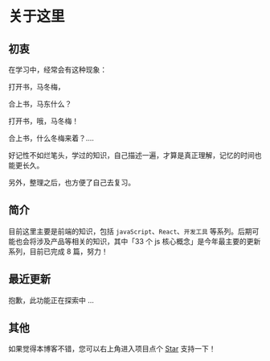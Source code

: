 # 关于这里

## 初衷

在学习中，经常会有这种现象：

打开书，马冬梅，

合上书，马东什么？

打开书，哦，马冬梅！

合上书，什么冬梅来着？....

好记性不如烂笔头，学过的知识，自己描述一遍，才算是真正理解，记忆的时间也能更长久。

另外，整理之后，也方便了自己去复习。

## 简介

目前这里主要是前端的知识，包括 `javaScript`、`React`、`开发工具` 等系列。后期可能也会将涉及产品等相关的知识，其中「33 个 js 核心概念」是今年最主要的更新系列，目前已完成 8 篇，努力！

## 最近更新

抱歉，此功能正在探索中 ...

## 其他

如果觉得本博客不错，您可以右上角进入项目点个 [Star](https://github.com/YoungLightMing/YoungLightMing.github.io) 支持一下！

